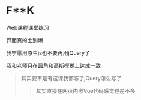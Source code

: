# F**K

Web课程课堂练习

界面真的土到爆

我宁愿用原生js也不要再用jQuery了

我和老师只在圆角和高斯模糊上达成一致

> 其实要不是有这课我都忘了jQuery怎么写了
>
>> 其实直接在网页内嵌Vue代码感觉也差不多